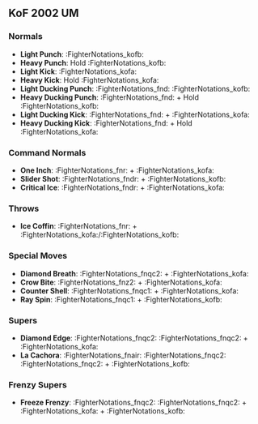 ## KoF 2002 UM
### Normals
- **Light Punch**: :FighterNotations_kofb:
- **Heavy Punch**: Hold :FighterNotations_kofb:
- **Light Kick**: :FighterNotations_kofa:
- **Heavy Kick**: Hold :FighterNotations_kofa:
- **Light Ducking Punch**: :FighterNotations_fnd: :FighterNotations_kofb:
- **Heavy Ducking Punch**: :FighterNotations_fnd: + Hold :FighterNotations_kofb: 
- **Light Ducking Kick**: :FighterNotations_fnd: + :FighterNotations_kofa: 
- **Heavy Ducking Kick**: :FighterNotations_fnd: + Hold :FighterNotations_kofa: 
### Command Normals
- **One Inch**: :FighterNotations_fnr: + :FighterNotations_kofa:
- **Slider Shot**: :FighterNotations_fndr: + :FighterNotations_kofb:
- **Critical Ice**: :FighterNotations_fndr: + :FighterNotations_kofa:
### Throws
- **Ice Coffin**: :FighterNotations_fnr: + :FighterNotations_kofa:/:FighterNotations_kofb:
### Special Moves
- **Diamond Breath**: :FighterNotations_fnqc2: + :FighterNotations_kofa:
- **Crow Bite**: :FighterNotations_fnz2: + :FighterNotations_kofa:
- **Counter Shell**: :FighterNotations_fnqc1: + :FighterNotations_kofa: 
- **Ray Spin**: :FighterNotations_fnqc1: + :FighterNotations_kofb:
### Supers
- **Diamond Edge**: :FighterNotations_fnqc2: :FighterNotations_fnqc2: + :FighterNotations_kofa: 
- **La Cachora**: :FighterNotations_fnair: :FighterNotations_fnqc2: :FighterNotations_fnqc2: + :FighterNotations_kofb:
### Frenzy Supers
- **Freeze Frenzy**: :FighterNotations_fnqc2: :FighterNotations_fnqc2: + :FighterNotations_kofa: + :FighterNotations_kofb:






